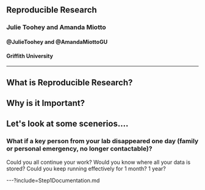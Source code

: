 <!--
$theme: gaia
template: invert
-->



## Reproducible Research
### Julie Toohey and Amanda Miotto
#### @JulieToohey and @AmandaMiottoGU
#### Griffith University
---
What is Reproducible Research?
---
Why is it Important?
---

Let's look at some scenerios....
---
### What if a key person from your lab disappeared one day (family or personal emergency, no longer contactable)? 
Could you all continue your work? 
Would you know where all your data is stored? 
Could you keep running effectively for 1 month? 
1 year?

---?include=Step1Documentation.md
